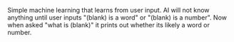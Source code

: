 Simple machine learning that learns from user input. AI will not know anything until user inputs "(blank) is a word" or "(blank) is a number". Now when asked "what is (blank)" it prints out whether its likely a word or number.
